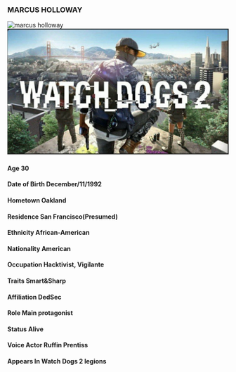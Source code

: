 ### MARCUS HOLLOWAY
![marcus holloway](https://static.wikia.nocookie.net/watchdogs_gamepedia/images/f/fc/WD2_Portrait_Marcus_Holloway.png/revision/latest/scale-to-width-down/300?cb=20160829210556)
![watchdogs](/WatchDogs.jpg)
#### Age                           30
#### Date of Birth                 December/11/1992
#### Hometown                      Oakland
#### Residence                     San Francisco(Presumed)
#### Ethnicity                     African-American
#### Nationality                   American
#### Occupation                    Hacktivist, Vigilante
#### Traits                        Smart&Sharp
#### Affiliation                   DedSec
#### Role                          Main protagonist
#### Status                        Alive
#### Voice Actor                   Ruffin Prentiss
#### Appears In                    Watch Dogs 2 legions
